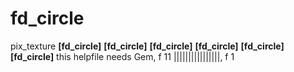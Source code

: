 # fd_circle 



 

 

pix_texture
********[fd_circle]********
********[fd_circle]********
********[fd_circle]********
********[fd_circle]********
********[fd_circle]********
********[fd_circle]********
this helpfile needs Gem, f 11
||||||||||||||||, f 1


 
